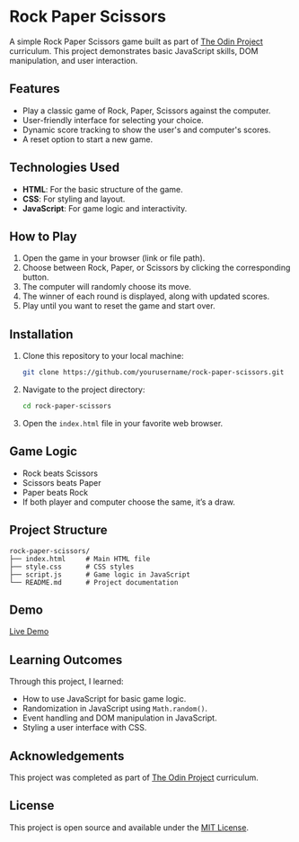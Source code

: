 # Rock Paper Scissors

A simple Rock Paper Scissors game built as part of [The Odin Project](https://www.theodinproject.com/) curriculum. This project demonstrates basic JavaScript skills, DOM manipulation, and user interaction.

## Features

- Play a classic game of Rock, Paper, Scissors against the computer.
- User-friendly interface for selecting your choice.
- Dynamic score tracking to show the user's and computer's scores.
- A reset option to start a new game.

## Technologies Used

- **HTML**: For the basic structure of the game.
- **CSS**: For styling and layout.
- **JavaScript**: For game logic and interactivity.

## How to Play

1. Open the game in your browser (link or file path).
2. Choose between Rock, Paper, or Scissors by clicking the corresponding button.
3. The computer will randomly choose its move.
4. The winner of each round is displayed, along with updated scores.
5. Play until you want to reset the game and start over.

## Installation

1. Clone this repository to your local machine:
   ```bash
   git clone https://github.com/yourusername/rock-paper-scissors.git
   ```

2. Navigate to the project directory:
   ```bash
   cd rock-paper-scissors
   ```

3. Open the `index.html` file in your favorite web browser.

## Game Logic

- Rock beats Scissors
- Scissors beats Paper
- Paper beats Rock
- If both player and computer choose the same, it’s a draw.

## Project Structure

```
rock-paper-scissors/
├── index.html     # Main HTML file
├── style.css      # CSS styles
├── script.js      # Game logic in JavaScript
└── README.md      # Project documentation
```

## Demo

[Live Demo](https://adhokshaj-k.github.io/rock_paper_scissors_game/)

## Learning Outcomes

Through this project, I learned:

- How to use JavaScript for basic game logic.
- Randomization in JavaScript using `Math.random()`.
- Event handling and DOM manipulation in JavaScript.
- Styling a user interface with CSS.

## Acknowledgements

This project was completed as part of [The Odin Project](https://www.theodinproject.com/) curriculum.

## License

This project is open source and available under the [MIT License](LICENSE).

